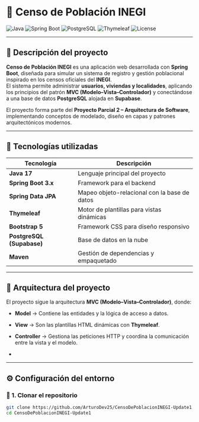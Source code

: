 # 🧮 Censo de Población INEGI

![Java](https://img.shields.io/badge/Java-17-blue?logo=openjdk)
![Spring Boot](https://img.shields.io/badge/Spring%20Boot-3.x-brightgreen?logo=springboot)
![PostgreSQL](https://img.shields.io/badge/Database-PostgreSQL-blue?logo=postgresql)
![Thymeleaf](https://img.shields.io/badge/View-Thymeleaf-green?logo=thymeleaf)
![License](https://img.shields.io/badge/License-Educational-lightgrey)

---

## 📖 Descripción del proyecto

**Censo de Población INEGI** es una aplicación web desarrollada con **Spring Boot**, diseñada para simular un sistema de registro y gestión poblacional inspirado en los censos oficiales del **INEGI**.  
El sistema permite administrar **usuarios, viviendas y localidades**, aplicando los principios del patrón **MVC (Modelo–Vista–Controlador)** y conectándose a una base de datos **PostgreSQL** alojada en **Supabase**.

El proyecto forma parte del **Proyecto Parcial 2 – Arquitectura de Software**, implementando conceptos de modelado, diseño en capas y patrones arquitectónicos modernos.

---

## 🚀 Tecnologías utilizadas

| Tecnología | Descripción |
|-------------|--------------|
| **Java 17** | Lenguaje principal del proyecto |
| **Spring Boot 3.x** | Framework para el backend |
| **Spring Data JPA** | Mapeo objeto-relacional con la base de datos |
| **Thymeleaf** | Motor de plantillas para vistas dinámicas |
| **Bootstrap 5** | Framework CSS para diseño responsivo |
| **PostgreSQL (Supabase)** | Base de datos en la nube |
| **Maven** | Gestión de dependencias y empaquetado |

---

## 🧩 Arquitectura del proyecto

El proyecto sigue la arquitectura **MVC (Modelo–Vista–Controlador)**, donde:

- **Model** → Contiene las entidades y la lógica de acceso a datos.  
- **View** → Son las plantillas HTML dinámicas con **Thymeleaf**.  
- **Controller** → Gestiona las peticiones HTTP y coordina la comunicación entre la vista y el modelo.

- 
---

## ⚙️ Configuración del entorno

### 🔧 1. Clonar el repositorio
```bash
git clone https://github.com/ArturoDev25/CensoDePoblacionINEGI-Update1.git
cd CensoDePoblacionINEGI-Update1


